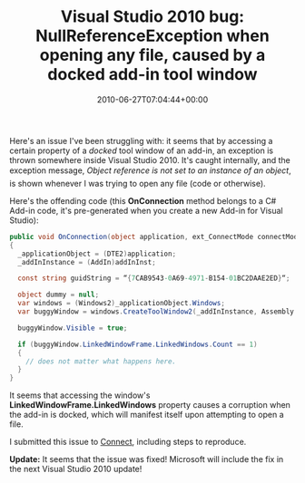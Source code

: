 ﻿---
title: 'Visual Studio 2010 bug: NullReferenceException when opening any file, caused by a docked add-in tool window'
date: 2010-06-27T07:04:44+00:00
---
Here's an issue I've been struggling with: it seems that by accessing a certain property of a _docked_ tool window of an add-in, an exception is thrown somewhere inside Visual Studio 2010. It's caught internally, and the exception message, *Object reference is not set to an instance of an object*, is shown whenever I was trying to open any file (code or otherwise).

Here's the offending code (this **OnConnection** method belongs to a C# Add-in code, it's pre-generated when you create a new Add-in for Visual Studio):

```csharp
public void OnConnection(object application, ext_ConnectMode connectMode, object addInInst, ref Array custom)
{
  _applicationObject = (DTE2)application;
  _addInInstance = (AddIn)addInInst;

  const string guidString = “{7CAB9543-0A69-4971-B154-01BC2DAAE2ED}“;

  object dummy = null;
  var windows = (Windows2)_applicationObject.Windows;
  var buggyWindow = windows.CreateToolWindow2(_addInInstance, Assembly.GetExecutingAssembly().Location, typeof(WindowControl).FullName, “Buggy“, guidString, ref dummy);

  buggyWindow.Visible = true;

  if (buggyWindow.LinkedWindowFrame.LinkedWindows.Count == 1)
  {
    // does not matter what happens here.
  }
}
``` 

It seems that accessing the window's **LinkedWindowFrame.LinkedWindows** property causes a corruption when the add-in is docked, which will manifest itself upon attempting to open a file.

I submitted this issue to [Connect](https://connect.microsoft.com/VisualStudio/feedback/details/554999/object-reference-is-not-set-to-an-instance-of-an-object-appears-when-opening-any-file-in-solution-caused-by-a-docked-add-in-tool-window), including steps to reproduce.

**Update:** It seems that the issue was fixed! Microsoft will include the fix in the next Visual Studio 2010 update!


